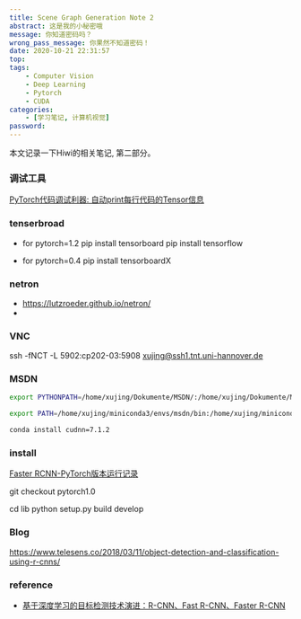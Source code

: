 ```yaml
---
title: Scene Graph Generation Note 2
abstract: 这是我的小秘密哦
message: 你知道密码吗？
wrong_pass_message: 你果然不知道密码！
date: 2020-10-21 22:31:57
top:
tags: 
    - Computer Vision
    - Deep Learning
    - Pytorch
    - CUDA
categories:
    - [学习笔记, 计算机视觉]
password:
---
```


本文记录一下Hiwi的相关笔记, 第二部分。
<!--more-->

###  调试工具

[PyTorch代码调试利器: 自动print每行代码的Tensor信息](https://www.jiqizhixin.com/articles/2019-06-18-10)

### tenserbroad

+ for pytorch=1.2
pip install tensorboard
pip install tensorflow

+ for pytorch=0.4
pip install tensorboardX

### netron

+ https://lutzroeder.github.io/netron/
+ 


### VNC

ssh -fNCT -L 5902:cp202-03:5908 xujing@ssh1.tnt.uni-hannover.de

### MSDN

```bash
export PYTHONPATH=/home/xujing/Dokumente/MSDN/:/home/xujing/Dokumente/MSDN/faster_rcnn/

export PATH=/home/xujing/miniconda3/envs/msdn/bin:/home/xujing/miniconda3/condabin:/usr/local/cuda-8.0/bin:/home/xujing/.vscode-server/bin/e790b931385d72cf5669fcefc51cdf65990efa5d/bin:/usr/local/sbin:/usr/local/bin:/usr/sbin:/usr/bin:/sbin:/bin:/usr/games:/snap/bin

conda install cudnn=7.1.2
```


### install

[Faster RCNN-PyTorch版本运行记录](https://www.pythonf.cn/read/82784)

git checkout pytorch1.0

cd lib
python setup.py build develop


### Blog
https://www.telesens.co/2018/03/11/object-detection-and-classification-using-r-cnns/

### reference
+ [基于深度学习的目标检测技术演进：R-CNN、Fast R-CNN、Faster R-CNN](https://www.cnblogs.com/skyfsm/p/6806246.html)



